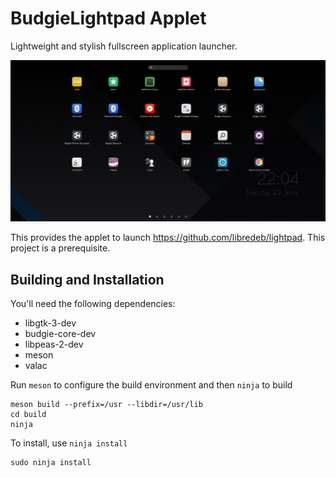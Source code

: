 # BudgieLightpad Applet

Lightweight and stylish fullscreen application launcher.

![Screenshot](data/screenshot.png?raw=true)

This provides the applet to launch https://github.com/libredeb/lightpad.
This project is a prerequisite.


## Building and Installation

You'll need the following dependencies:
* libgtk-3-dev
* budgie-core-dev
* libpeas-2-dev
* meson
* valac

Run `meson` to configure the build environment and then `ninja` to build

    meson build --prefix=/usr --libdir=/usr/lib
    cd build
    ninja

To install, use `ninja install`

    sudo ninja install
